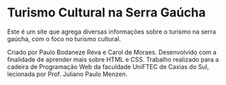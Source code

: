 # Turismo Cultural na Serra Gaúcha
Este é um site que agrega diversas informações sobre o turismo na serra gaúcha, com o foco no turismo cultural.

Criado por Paulo Bodaneze Reva e Carol de Moraes. Desenvolvido com a finalidade de aprender mais sobre HTML e CSS. Trabalho realizado para a cadeira de Programação Web da faculdade UniFTEC de Caxias do Sul, lecionada por Prof. Juliano Paulo Menzen.
